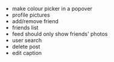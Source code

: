 -   make colour picker in a popover
-   profile pictures
-   add/remove friend
-   friends list
-   feed should only show friends' photos
-   user search
-   delete post
-   edit caption